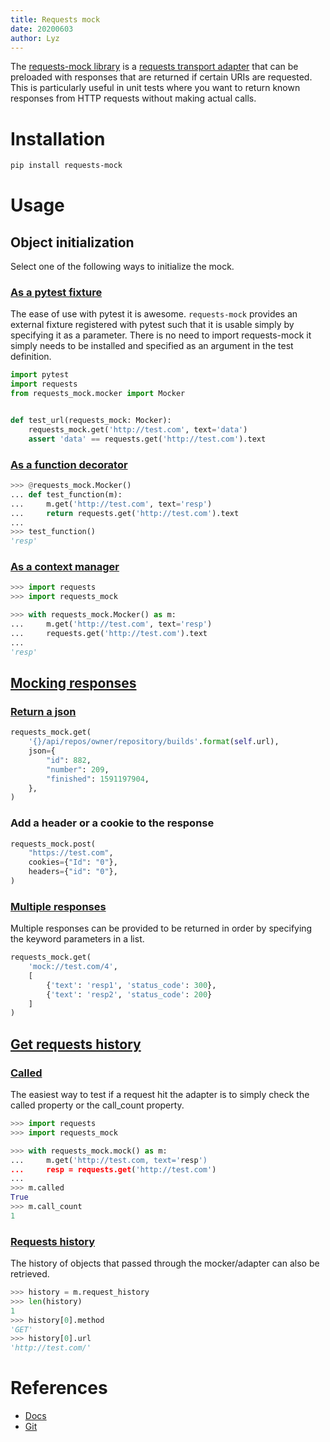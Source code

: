 ```yaml
---
title: Requests mock
date: 20200603
author: Lyz
---
```


The [requests-mock
library](https://requests-mock.readthedocs.io/en/latest/index.html) is
a [requests transport
adapter](http://docs.python-requests.org/en/latest/user/advanced/#transport-adapters)
that can be preloaded with responses that are returned if certain URIs are
requested. This is particularly useful in unit tests where you want to return
known responses from HTTP requests without making actual calls.

# Installation

```bash
pip install requests-mock
```

# Usage

## Object initialization

Select one of the following ways to initialize the mock.

### [As a pytest fixture](https://requests-mock.readthedocs.io/en/latest/pytest.html)

The ease of use with pytest it is awesome. `requests-mock` provides an external
fixture registered with pytest such that it is usable simply by specifying it as
a parameter. There is no need to import requests-mock it simply needs to be
installed and specified as an argument in the test definition.

```python
import pytest
import requests
from requests_mock.mocker import Mocker


def test_url(requests_mock: Mocker):
    requests_mock.get('http://test.com', text='data')
    assert 'data' == requests.get('http://test.com').text
```

### [As a function decorator](https://requests-mock.readthedocs.io/en/latest/mocker.html#decorator)

```python
>>> @requests_mock.Mocker()
... def test_function(m):
...     m.get('http://test.com', text='resp')
...     return requests.get('http://test.com').text
...
>>> test_function()
'resp'
```

### [As a context manager](https://requests-mock.readthedocs.io/en/latest/mocker.html#context-manager)

```python
>>> import requests
>>> import requests_mock

>>> with requests_mock.Mocker() as m:
...     m.get('http://test.com', text='resp')
...     requests.get('http://test.com').text
...
'resp'
```

## [Mocking responses](https://requests-mock.readthedocs.io/en/latest/response.html)

### [Return a json](https://requests-mock.readthedocs.io/en/latest/response.html#registering-responses)

```python
requests_mock.get(
    '{}/api/repos/owner/repository/builds'.format(self.url),
    json={
        "id": 882,
        "number": 209,
        "finished": 1591197904,
    },
)
```

### Add a header or a cookie to the response

```python
requests_mock.post(
    "https://test.com",
    cookies={"Id": "0"},
    headers={"id": "0"},
)
```

### [Multiple responses](https://requests-mock.readthedocs.io/en/latest/response.html#response-lists)

Multiple responses can be provided to be returned in order by specifying the
keyword parameters in a list.

```python
requests_mock.get(
    'mock://test.com/4',
    [
        {'text': 'resp1', 'status_code': 300},
        {'text': 'resp2', 'status_code': 200}
    ]
)
```

## [Get requests history](https://requests-mock.readthedocs.io/en/latest/history.html)

### [Called](https://requests-mock.readthedocs.io/en/latest/history.html#called)

The easiest way to test if a request hit the adapter is to simply check the
called property or the call_count property.

```python
>>> import requests
>>> import requests_mock

>>> with requests_mock.mock() as m:
...     m.get('http://test.com, text='resp')
...     resp = requests.get('http://test.com')
...
>>> m.called
True
>>> m.call_count
1
```

### [Requests history](https://requests-mock.readthedocs.io/en/latest/history.html#request-objects)

The history of objects that passed through the mocker/adapter can also be
retrieved.

```python
>>> history = m.request_history
>>> len(history)
1
>>> history[0].method
'GET'
>>> history[0].url
'http://test.com/'
```

# References

* [Docs](https://requests-mock.readthedocs.io/en/latest/index.html)
* [Git](https://github.com/jamielennox/requests-mock)
